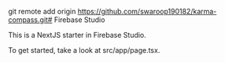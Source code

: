 git remote add origin https://github.com/swaroop190182/karma-compass.git# Firebase Studio

This is a NextJS starter in Firebase Studio.

To get started, take a look at src/app/page.tsx.
